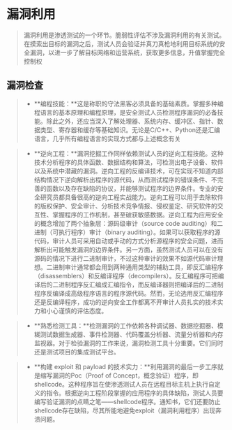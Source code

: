 # 漏洞利用

> 漏洞利用是渗透测试的一个环节。脆弱性评估不涉及漏洞利用的有关测试。在摸索出目标的漏洞之后，测试人员会验证并真刀真枪地利用目标系统的安全漏洞，以进一步了解目标网络和运营系统，获取更多信息，升值掌握完全控制权

## 漏洞检查

> - **编程技能：**这是称职的守法黑客必须具备的基础素质。掌握多种编程语言的基本原理和编程原理，是安全测试人员检测程序漏洞的必备技能。除此之外，还应当深入了解处理器、系统内存、缓冲区、指针、数据类型、寄存器和缓存等基础知识。无论是C/C++、Python还是汇编语言，几乎所有编程语言的实现方式都与上述概念有关

> - **逆向工程：**漏洞挖掘工作同样依赖测试人员的逆向工程技能。这种技术分析程序的具体函数、数据结构和算法，可检测出电子设备、软件以及系统中潜藏的漏洞。逆向工程的反编译技术，可在实现不知道内部结构情况下逆向解析出程序的源代码，从而测试程序的错误条件、不完善的函数以及存在缺陷的协议，并能够测试程序的边界条件。专业的安全研究员都具备很高的逆向工程实战能力。逆向工程可以用于去除软件的版权保护、安全审计、分析技术竞争情报、侵权鉴定、研究软件的交互性、掌握程序的工作机制，甚至破获敏感数据。逆向工程为应用安全的概念增加了两个抽象层：源码级审计（source code auditing）和二进制（可执行程序）审计（binary auditing）。如果可以获取程序的源代码，审计人员可采用自动或手动的方式分析源程序的安全问题，进而解析出可能触发漏洞的边界条件。另一方面，虽然测试人员可以在没有源码的情况下进行二进制审计，不过这种审计的效果不如源代码审计理想。二进制审计通常都会用到两种通用类型的辅助工具，即反汇编程序（disassemblers）和反编译程序（decompilers）。反汇编程序可把编译后的二进制程序反汇编成汇编指令，而反编译器则把编译后的二进制程序反编译成高级程序语言的程序源代码。然而，无论选用反汇编程序还是反编译程序，成功的逆向安全工作都离不开审计人员扎实的技术实力和小心谨慎的评估态度。

> - **熟悉检测工具：**检测漏洞的工作依赖各种调试器、数据挖掘器、模糊测试数据生成器、事件检测器、代码覆盖分析器、流量分析器和内存监视器。对于检验漏洞的工作来说，漏洞检测工具十分重要。它们同时还是测试项目的集成测试平台。

> - **构建 exploit 和 payload 的技术实力：**利用漏洞的最后一步工序就是缩写漏洞的Poc（Proof of Concept，概念验证）程序，即shellcode。这种程序旨在使渗透测试人员在远程目标主机上执行自定义的指令。根据逆向工程阶段掌握的应用程序的具体缺陷，测试人员要编写验证漏洞的点睛之笔——shellcode程序。通知书，它们还要防止shellcode存在缺陷，尽其所能地避免exploit（漏洞利用程序）出现奔溃问题。
